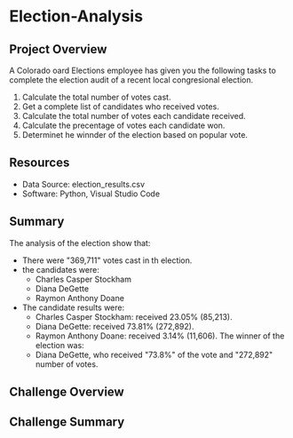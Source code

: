 # Election-Analysis

## Project Overview
A Colorado oard Elections employee has given you the following tasks to complete the election audit of a recent local congresional election.

1. Calculate the total number of votes cast.
2. Get a complete list of candidates who received votes.
3. Calculate the total number of votes each candidate received.
4. Calculate the precentage of votes each candidate won.
5. Determinet he winnder of the election based on popular vote.

## Resources
- Data Source: election_results.csv
- Software: Python, Visual Studio Code

## Summary
The analysis of the election show that:
- There were "369,711" votes cast in th election.
- the candidates were:
  - Charles Casper Stockham
  - Diana DeGette
  - Raymon Anthony Doane
- The candidate results were:
  - Charles Casper Stockham: received 23.05% (85,213).
  - Diana DeGette: received 73.81% (272,892).
  - Raymon Anthony Doane: received 3.14% (11,606).
The winner of the election was:
  - Diana DeGette, who received "73.8%" of the vote and "272,892" number of votes.

## Challenge Overview

## Challenge Summary
